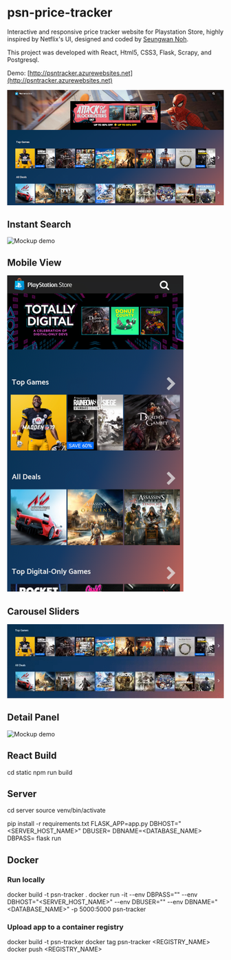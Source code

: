 # psn-price-tracker

Interactive and responsive price tracker website for Playstation Store, highly inspired by Netflix's UI, designed and coded by [Seungwan Noh](https://github.com/swnoh).

This project was developed with React, Html5, CSS3, Flask, Scrapy, and Postgresql.

Demo: [http://psntracker.azurewebsites.net](http://psntracker.azurewebsites.net)

![Mockup demo](screenshots/main.png)

## Instant Search

![Mockup demo](screenshots/searching.gif)

## Mobile View

![Mockup demo](screenshots/mobile.png)

## Carousel Sliders

![Mockup demo](screenshots/slider.gif)

## Detail Panel

![Mockup demo](screenshots/detail_panel.gif)

## React Build

cd static
npm run build

## Server

cd server
source venv/bin/activate

pip install -r requirements.txt
FLASK_APP=app.py DBHOST="<SERVER_HOST_NAME>" DBUSER=<USERNAME> DBNAME=<DATABASE_NAME> DBPASS=<PASSWORD> flask run

## Docker

### Run locally

docker build -t psn-tracker .
docker run -it --env DBPASS="<PASSWORD>" --env DBHOST="<SERVER_HOST_NAME>" --env DBUSER="<USERNAME>" --env DBNAME="<DATABASE_NAME>" -p 5000:5000 psn-tracker

### Upload app to a container registry

docker build -t psn-tracker
docker tag psn-tracker <REGISTRY_NAME>
docker push <REGISTRY_NAME>
